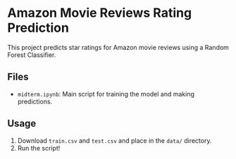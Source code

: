 # Amazon Movie Reviews Rating Prediction

This project predicts star ratings for Amazon movie reviews using a Random Forest Classifier.

## Files

- `midterm.ipynb`: Main script for training the model and making predictions.

## Usage

1. Download `train.csv` and `test.csv` and place in the `data/` directory.
2. Run the script!
